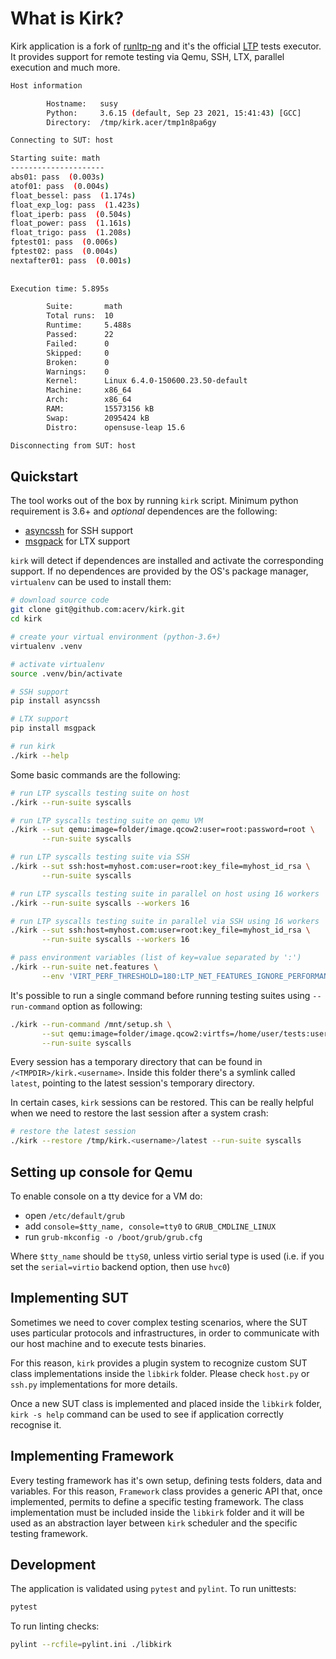 What is Kirk?
=============

Kirk application is a fork of [runltp-ng](https://github.com/linux-test-project/runltp-ng)
and it's the official [LTP](https://github.com/linux-test-project) tests
executor. It provides support for remote testing via Qemu, SSH, LTX, parallel
execution and much more.

```bash
Host information

        Hostname:   susy
        Python:     3.6.15 (default, Sep 23 2021, 15:41:43) [GCC]
        Directory:  /tmp/kirk.acer/tmp1n8pa6gy

Connecting to SUT: host

Starting suite: math
---------------------
abs01: pass  (0.003s)
atof01: pass  (0.004s)
float_bessel: pass  (1.174s)
float_exp_log: pass  (1.423s)
float_iperb: pass  (0.504s)
float_power: pass  (1.161s)
float_trigo: pass  (1.208s)
fptest01: pass  (0.006s)
fptest02: pass  (0.004s)
nextafter01: pass  (0.001s)
                                                                                                                               
 
Execution time: 5.895s

        Suite:       math
        Total runs:  10
        Runtime:     5.488s
        Passed:      22
        Failed:      0
        Skipped:     0
        Broken:      0
        Warnings:    0
        Kernel:      Linux 6.4.0-150600.23.50-default
        Machine:     x86_64
        Arch:        x86_64
        RAM:         15573156 kB
        Swap:        2095424 kB
        Distro:      opensuse-leap 15.6

Disconnecting from SUT: host
```

Quickstart
----------

The tool works out of the box by running `kirk` script.
Minimum python requirement is 3.6+ and *optional* dependences are the following:

- [asyncssh](https://pypi.org/project/asyncssh/) for SSH support
- [msgpack](https://pypi.org/project/msgpack/) for LTX support

`kirk` will detect if dependences are installed and activate the corresponding
support. If no dependences are provided by the OS's package manager,
`virtualenv` can be used to install them:

```bash
# download source code
git clone git@github.com:acerv/kirk.git
cd kirk

# create your virtual environment (python-3.6+)
virtualenv .venv

# activate virtualenv
source .venv/bin/activate

# SSH support
pip install asyncssh

# LTX support
pip install msgpack

# run kirk
./kirk --help
```

Some basic commands are the following:

```bash
# run LTP syscalls testing suite on host
./kirk --run-suite syscalls

# run LTP syscalls testing suite on qemu VM
./kirk --sut qemu:image=folder/image.qcow2:user=root:password=root \
       --run-suite syscalls

# run LTP syscalls testing suite via SSH
./kirk --sut ssh:host=myhost.com:user=root:key_file=myhost_id_rsa \
       --run-suite syscalls

# run LTP syscalls testing suite in parallel on host using 16 workers
./kirk --run-suite syscalls --workers 16

# run LTP syscalls testing suite in parallel via SSH using 16 workers
./kirk --sut ssh:host=myhost.com:user=root:key_file=myhost_id_rsa \
       --run-suite syscalls --workers 16

# pass environment variables (list of key=value separated by ':')
./kirk --run-suite net.features \
       --env 'VIRT_PERF_THRESHOLD=180:LTP_NET_FEATURES_IGNORE_PERFORMANCE_FAILURE=1'
```

It's possible to run a single command before running testing suites using
`--run-command` option as following:

```bash
./kirk --run-command /mnt/setup.sh \
       --sut qemu:image=folder/image.qcow2:virtfs=/home/user/tests:user=root:password=root \
       --run-suite syscalls
```

Every session has a temporary directory that can be found in
`/<TMPDIR>/kirk.<username>`. Inside this folder there's a symlink
called `latest`, pointing to the latest session's temporary directory.

In certain cases, `kirk` sessions can be restored. This can be really helpful
when we need to restore the last session after a system crash:

```bash
# restore the latest session
./kirk --restore /tmp/kirk.<username>/latest --run-suite syscalls
```

Setting up console for Qemu
---------------------------

To enable console on a tty device for a VM do:

- open `/etc/default/grub`
- add `console=$tty_name, console=tty0` to `GRUB_CMDLINE_LINUX`
- run `grub-mkconfig -o /boot/grub/grub.cfg`

Where `$tty_name` should be `ttyS0`, unless virtio serial type is used (i.e.
if you set the `serial=virtio` backend option, then use `hvc0`)

Implementing SUT
----------------

Sometimes we need to cover complex testing scenarios, where the SUT uses
particular protocols and infrastructures, in order to communicate with our
host machine and to execute tests binaries.

For this reason, `kirk` provides a plugin system to recognize custom SUT
class implementations inside the `libkirk` folder. Please check `host.py`
or `ssh.py` implementations for more details.

Once a new SUT class is implemented and placed inside the `libkirk` folder,
`kirk -s help` command can be used to see if application correctly
recognise it.

Implementing Framework
----------------------

Every testing framework has it's own setup, defining tests folders, data and
variables. For this reason, `Framework` class provides a generic API that, once
implemented, permits to define a specific testing framework. The class 
implementation must be included inside the `libkirk` folder and it will be
used as an abstraction layer between `kirk` scheduler and the specific testing
framework.

Development
-----------

The application is validated using `pytest` and `pylint`.
To run unittests:

```bash
pytest
```

To run linting checks:

```bash
pylint --rcfile=pylint.ini ./libkirk
```
